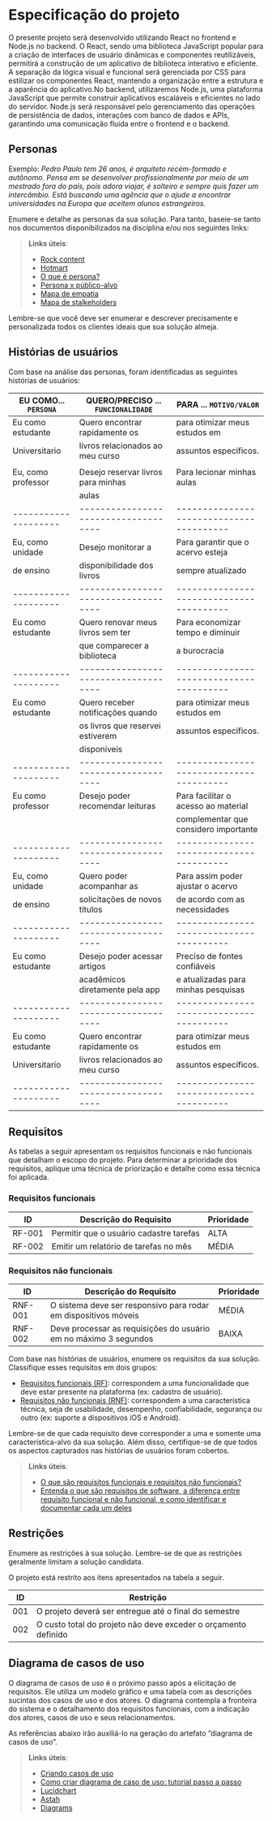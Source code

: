# Especificação do projeto

O presente projeto será desenvolvido utilizando React no frontend e Node.js no backend. O React, sendo uma biblioteca JavaScript popular para a criação de interfaces de usuário dinâmicas e componentes reutilizáveis, permitirá a construção de um aplicativo de biblioteca interativo e eficiente. A separação da lógica visual e funcional será gerenciada por CSS para estilizar os componentes React, mantendo a organização entre a estrutura e a aparência do aplicativo.No backend, utilizaremos Node.js, uma plataforma JavaScript que permite construir aplicativos escaláveis e eficientes no lado do servidor. Node.js será responsável pelo gerenciamento das operações de persistência de dados, interações com banco de dados e APIs, garantindo uma comunicação fluida entre o frontend e o backend.

## Personas

Exemplo: _Pedro Paulo tem 26 anos, é arquiteto recém-formado e autônomo. Pensa em se desenvolver profissionalmente por meio de um mestrado fora do país, pois adora viajar, é solteiro e sempre quis fazer um intercâmbio. Está buscando uma agência que o ajude a encontrar universidades na Europa que aceitem alunos estrangeiros._

Enumere e detalhe as personas da sua solução. Para tanto, baseie-se tanto nos documentos disponibilizados na disciplina e/ou nos seguintes links:

> **Links úteis**:
> - [Rock content](https://rockcontent.com/blog/personas/)
> - [Hotmart](https://blog.hotmart.com/pt-br/como-criar-persona-negocio/)
> - [O que é persona?](https://resultadosdigitais.com.br/blog/persona-o-que-e/)
> - [Persona x público-alvo](https://flammo.com.br/blog/persona-e-publico-alvo-qual-a-diferenca/)
> - [Mapa de empatia](https://resultadosdigitais.com.br/blog/mapa-da-empatia/)
> - [Mapa de stalkeholders](https://www.racecomunicacao.com.br/blog/como-fazer-o-mapeamento-de-stakeholders/)
>
Lembre-se que você deve ser enumerar e descrever precisamente e personalizada todos os clientes ideais que sua solução almeja.

## Histórias de usuários

Com base na análise das personas, foram identificadas as seguintes histórias de usuários:

|EU COMO... `PERSONA`| QUERO/PRECISO ... `FUNCIONALIDADE` |PARA ... `MOTIVO/VALOR`                 |
|--------------------|------------------------------------|----------------------------------------|
|Eu como estudante   | Quero encontrar rapidamente os     | para otimizar meus estudos em          |
|Universitario       | livros relacionados ao meu curso   | assuntos específicos.                  |
|                    |                                    |                                        |
|Eu, como professor  | Desejo reservar livros para minhas | Para lecionar minhas aulas             |
|                    | aulas                              |                                        |
|--------------------|------------------------------------|----------------------------------------|
|Eu, como unidade    | Desejo monitorar a                 | Para garantir que o acervo esteja      |
|de ensino           | disponibilidade dos livros         | sempre atualizado                      |
|--------------------|------------------------------------|----------------------------------------|
|Eu como estudante   | Quero renovar meus livros sem ter  | Para economizar tempo e diminuir       |
|                    | que comparecer a biblioteca        | a burocracia                           |
|--------------------|------------------------------------|----------------------------------------|
|Eu como estudante   | Quero receber notificações quando  | para otimizar meus estudos em          |
|                    | os livros que reservei estiverem   | assuntos específicos.                  |
|                    | disponiveis                        |                                        |
|--------------------|------------------------------------|----------------------------------------|
|Eu como professor   | Desejo poder recomendar leituras   | Para facilitar o acesso ao material    |
|                    |                                    | complementar que considero importante  |
|--------------------|------------------------------------|----------------------------------------|
|Eu, como unidade    | Quero poder acompanhar as          | Para assim poder ajustar o acervo      |
|de ensino           | solicitações de novos títulos      | de acordo com as necessidades          |
|--------------------|------------------------------------|----------------------------------------|
|Eu como estudante   | Desejo poder acessar artigos       | Preciso de fontes confiáveis           |
|                    | acadêmicos diretamente pela app    | e atualizadas para minhas pesquisas    |
|--------------------|------------------------------------|----------------------------------------|
|Eu como estudante   | Quero encontrar rapidamente os     | para otimizar meus estudos em          |
|Universitario       | livros relacionados ao meu curso   | assuntos específicos.                  |
|--------------------|------------------------------------|----------------------------------------|


## Requisitos

As tabelas a seguir apresentam os requisitos funcionais e não funcionais que detalham o escopo do projeto. Para determinar a prioridade dos requisitos, aplique uma técnica de priorização e detalhe como essa técnica foi aplicada.

### Requisitos funcionais

|ID    | Descrição do Requisito  | Prioridade |
|------|-----------------------------------------|----|
|RF-001| Permitir que o usuário cadastre tarefas | ALTA | 
|RF-002| Emitir um relatório de tarefas no mês   | MÉDIA |

### Requisitos não funcionais

|ID     | Descrição do Requisito  |Prioridade |
|-------|-------------------------|----|
|RNF-001| O sistema deve ser responsivo para rodar em dispositivos móveis | MÉDIA | 
|RNF-002| Deve processar as requisições do usuário em no máximo 3 segundos |  BAIXA | 

Com base nas histórias de usuários, enumere os requisitos da sua solução. Classifique esses requisitos em dois grupos:

- [Requisitos funcionais
 (RF)](https://pt.wikipedia.org/wiki/Requisito_funcional):
 correspondem a uma funcionalidade que deve estar presente na
  plataforma (ex: cadastro de usuário).
- [Requisitos não funcionais
  (RNF)](https://pt.wikipedia.org/wiki/Requisito_n%C3%A3o_funcional):
  correspondem a uma característica técnica, seja de usabilidade,
  desempenho, confiabilidade, segurança ou outro (ex: suporte a
  dispositivos iOS e Android).

Lembre-se de que cada requisito deve corresponder a uma e somente uma característica-alvo da sua solução. Além disso, certifique-se de que todos os aspectos capturados nas histórias de usuários foram cobertos.

> **Links úteis**:
> - [O que são requisitos funcionais e requisitos não funcionais?](https://codificar.com.br/requisitos-funcionais-nao-funcionais/)
> - [Entenda o que são requisitos de software, a diferença entre requisito funcional e não funcional, e como identificar e documentar cada um deles](https://analisederequisitos.com.br/requisitos-funcionais-e-requisitos-nao-funcionais-o-que-sao/)

## Restrições

Enumere as restrições à sua solução. Lembre-se de que as restrições geralmente limitam a solução candidata.

O projeto está restrito aos itens apresentados na tabela a seguir.

|ID| Restrição                                             |
|--|-------------------------------------------------------|
|001| O projeto deverá ser entregue até o final do semestre |
|002| O custo total do projeto não deve exceder o orçamento definido       |

## Diagrama de casos de uso

O diagrama de casos de uso é o próximo passo após a elicitação de requisitos. Ele utiliza um modelo gráfico e uma tabela com as descrições sucintas dos casos de uso e dos atores. O diagrama contempla a fronteira do sistema e o detalhamento dos requisitos funcionais, com a indicação dos atores, casos de uso e seus relacionamentos.

As referências abaixo irão auxiliá-lo na geração do artefato “diagrama de casos de uso”.

> **Links úteis**:
> - [Criando casos de uso](https://www.ibm.com/docs/pt-br/engineering-lifecycle-management-suite/design-rhapsody/10.0?topic=cases-creating-use)
> - [Como criar diagrama de caso de uso: tutorial passo a passo](https://gitmind.com/pt/fazer-diagrama-de-caso-uso.html/)
> - [Lucidchart](https://www.lucidchart.com/)
> - [Astah](https://astah.net/)
> - [Diagrams](https://app.diagrams.net/)
